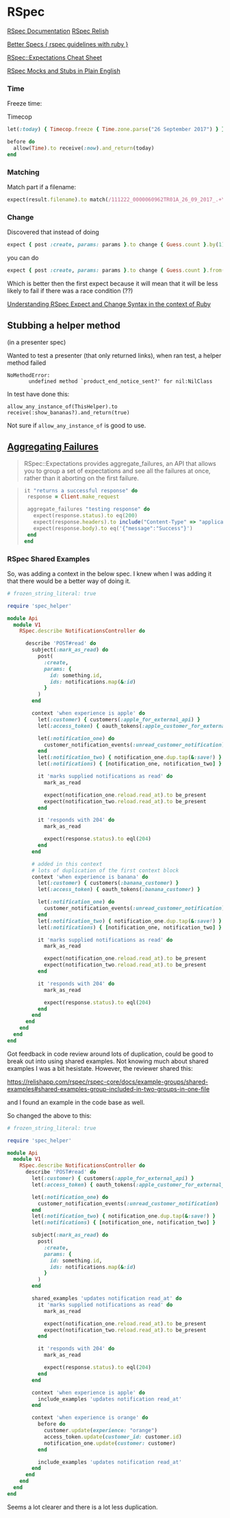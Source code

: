 # RSpec

[RSpec Documentation](https://rspec.info/documentation/)
[RSpec Relish](https://relishapp.com/rspec)

[Better Specs { rspec guidelines with ruby }](http://www.betterspecs.org/)

[RSpec::Expectations Cheat Sheet](https://www.rubypigeon.com/posts/rspec-expectations-cheat-sheet/)

[RSpec Mocks and Stubs in Plain English](https://www.codewithjason.com/rspec-mocks-stubs-plain-english/)

### Time

Freeze time:

Timecop

```ruby
let(:today) { Timecop.freeze { Time.zone.parse("26 September 2017") } }

before do
  allow(Time).to receive(:now).and_return(today)
end
```

### Matching

Match part if a filename:

```ruby
expect(result.filename).to match(/111222_0000060962TR01A_26_09_2017_.+\.csv/)
```


### Change
Discovered that instead of doing

```ruby
expect { post :create, params: params }.to change { Guess.count }.by(1)
```

you can do

```ruby
expect { post :create, params: params }.to change { Guess.count }.from(0).to(1)
```

Which is better then the first expect because it will mean that it will be less likely to fail if there was a race condition (??)

[Understanding RSpec Expect and Change Syntax in the context of Ruby](https://forum.shakacode.com/t/understanding-rspec-expect-and-change-syntax-in-the-context-of-ruby/219)


## Stubbing a helper method
(in a presenter spec)

Wanted to test a presenter (that only returned links), when ran test, a helper method failed

```
NoMethodError:
       undefined method `product_end_notice_sent?' for nil:NilClass
```

In test have done this:

```
allow_any_instance_of(ThisHelper).to receive(:show_bananas?).and_return(true)
```

Not sure if `allow_any_instance_of` is good to use.


## [Aggregating Failures](https://relishapp.com/rspec/rspec-core/docs/expectation-framework-integration/aggregating-failures)

>RSpec::Expectations provides aggregate_failures, an API that allows you to group a set of expectations and see all the failures at once, rather than it aborting on the first failure.

>```ruby
>it "returns a successful response" do
>  response = Client.make_request
>
>  aggregate_failures "testing response" do
>    expect(response.status).to eq(200)
>    expect(response.headers).to include("Content-Type" => "application/json")
>    expect(response.body).to eq('{"message":"Success"}')
>  end
>end
>```

### RSpec Shared Examples

So, was adding a context in the below spec. I knew when I was adding it that there would be a better way of doing it.


```ruby
# frozen_string_literal: true

require 'spec_helper'

module Api
  module V1
    RSpec.describe NotificationsController do

      describe 'POST#read' do
        subject(:mark_as_read) do
          post(
            :create,
            params: {
              id: something.id,
              ids: notifications.map(&:id)
            }
          )
        end

        context 'when experience is apple' do
          let(:customer) { customers(:apple_for_external_api) }
          let(:access_token) { oauth_tokens(:apple_customer_for_external_api) }

          let(:notification_one) do
            customer_notification_events(:unread_customer_notification)
          end
          let(:notification_two) { notification_one.dup.tap(&:save!) }
          let(:notifications) { [notification_one, notification_two] }

          it 'marks supplied notifications as read' do
            mark_as_read

            expect(notification_one.reload.read_at).to be_present
            expect(notification_two.reload.read_at).to be_present
          end

          it 'responds with 204' do
            mark_as_read

            expect(response.status).to eql(204)
          end
        end

        # added in this context
        # lots of duplication of the first context block
        context 'when experience is banana' do
          let(:customer) { customers(:banana_customer) }
          let(:access_token) { oauth_tokens(:banana_customer) }

          let(:notification_one) do
            customer_notification_events(:unread_customer_notification)
          end
          let(:notification_two) { notification_one.dup.tap(&:save!) }
          let(:notifications) { [notification_one, notification_two] }

          it 'marks supplied notifications as read' do
            mark_as_read

            expect(notification_one.reload.read_at).to be_present
            expect(notification_two.reload.read_at).to be_present
          end

          it 'responds with 204' do
            mark_as_read

            expect(response.status).to eql(204)
          end
        end
      end
    end
  end
end
```

Got feedback in code review around lots of duplication, could be good to break out into using shared examples. Not knowing much about shared examples I was a bit hesistate. However, the reviewer shared this:

https://relishapp.com/rspec/rspec-core/docs/example-groups/shared-examples#shared-examples-group-included-in-two-groups-in-one-file

and I found an example in the code base as well.

So changed the above to this:

```ruby
# frozen_string_literal: true

require 'spec_helper'

module Api
  module V1
    RSpec.describe NotificationsController do
      describe 'POST#read' do
        let(:customer) { customers(:apple_for_external_api) }
        let(:access_token) { oauth_tokens(:apple_customer_for_external_api) }

        let(:notification_one) do
          customer_notification_events(:unread_customer_notification)
        end
        let(:notification_two) { notification_one.dup.tap(&:save!) }
        let(:notifications) { [notification_one, notification_two] }

        subject(:mark_as_read) do
          post(
            :create,
            params: {
              id: something.id,
              ids: notifications.map(&:id)
            }
          )
        end

        shared_examples 'updates notification read_at' do
          it 'marks supplied notifications as read' do
            mark_as_read

            expect(notification_one.reload.read_at).to be_present
            expect(notification_two.reload.read_at).to be_present
          end

          it 'responds with 204' do
            mark_as_read

            expect(response.status).to eql(204)
          end
        end

        context 'when experience is apple' do
          include_examples 'updates notification read_at'
        end

        context 'when experience is orange' do
          before do
            customer.update(experience: "orange")
            access_token.update(customer_id: customer.id)
            notification_one.update(customer: customer)
          end

          include_examples 'updates notification read_at'
        end
      end
    end
  end
end
```
Seems a lot clearer and there is a lot less duplication.
